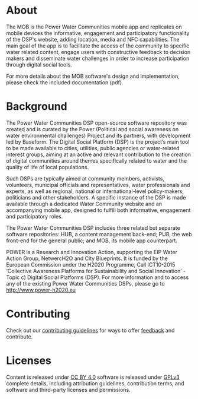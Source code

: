 # About

The MOB is the Power Water Communities mobile app and replicates on mobile devices the informative, engagement and participatory functionality of the DSP's website, adding location, media and NFC capabilities. The main goal of the app is to facilitate the access of the community to specific water related content, engage users with constructive feedback to decision makers and disseminate water challenges in order to increase participation through digital social tools.

For more details about the MOB software's  design and implementation, please check the included documentation (pdf).

# Background

The Power Water Communities DSP open-source software repository was created and is curated by the Power (Political and social awareness on water environmental challenges) Project and its partners, with development led by Baseform. The Digital Social Platform (DSP) is the project’s main tool to be made available to cities, utilities, public agencies or water-related interest groups, aiming at an active and relevant contribution to the creation of digital communities around themes specifically related to water and the quality of life of local populations.

Such DSPs are typically aimed at community members, activists, volunteers, municipal officials and representatives, water professionals and experts, as well as regional, national or international-level policy-makers, politicians and other stakeholders. A specific instance of the DSP is made available through a dedicated Water Community website and an accompanying mobile app, designed to fulfill both informative, engagement and participatory roles.

The Power Water Communities DSP includes three related but separate software repositories: HUB, a content management back-end; PUB, the web front-end for the general public; and MOB, its mobile app counterpart.   

POWER is a Research and Innovation Action, supporting the EIP Water Action Group, NetwercH2O and City Blueprints. It is funded by the European Commission under the H2020 Programme, Call ICT10-2015 ‘Collective Awareness Platforms for Sustainability and Social Innovation’ - Topic c) Digital Social Platforms (DSP). For more information and to access any of the existing Power Water Communities DSPs, please go to http://www.power-h2020.eu

# Contributing

Check out our [contributing guidelines](https://github.com/power-baseform/DSP-MOB/blob/master/CONTRIBUTING.md) for ways to offer [feedback](https://bugzilla.baseform.com/) and contribute.

# Licenses

Content is released under [CC BY 4.0](https://creativecommons.org/licenses/by/4.0/) software is released under [GPLv3](https://choosealicense.com/licenses/gpl-3.0/) complete details, including attribution guidelines, contribution terms, and software and third-party licenses and permissions.
